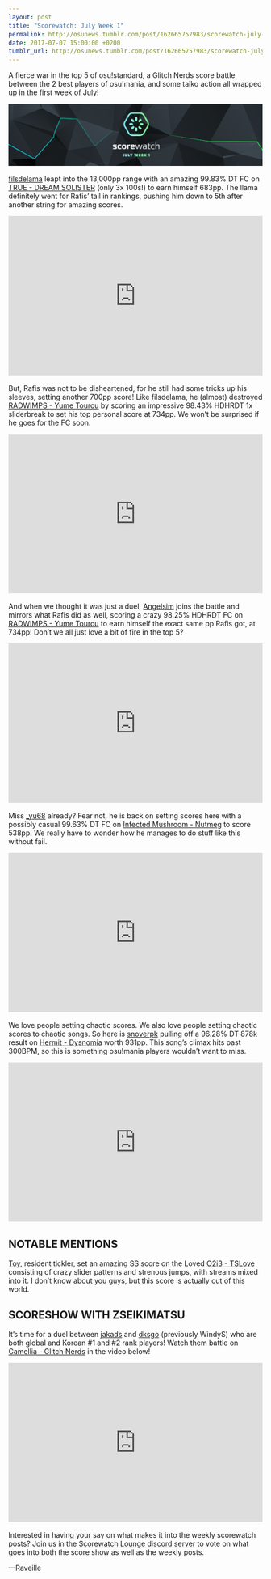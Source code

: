 ```yaml
---
layout: post
title: "Scorewatch: July Week 1"
permalink: http://osunews.tumblr.com/post/162665757983/scorewatch-july-week-1
date: 2017-07-07 15:00:00 +0200
tumblr_url: http://osunews.tumblr.com/post/162665757983/scorewatch-july-week-1
---
```

A fierce war in the top 5 of osu!standard, a Glitch Nerds score battle between the 2 best players of osu!mania, and some taiko action all wrapped up in the first week of July!

![](/wiki/shared/news/2017-07-07-scorewatch-july-week-1/banner.png)

[filsdelama](https://osu.ppy.sh/u/2831793) leapt into the 13,000pp range with an amazing 99.83% DT FC on [TRUE - DREAM SOLISTER](https://osu.ppy.sh/b/790415?m=0) (only 3x 100s!) to earn himself 683pp. The llama definitely went for Rafis’ tail in rankings, pushing him down to 5th after another string for amazing scores.

<iframe width="100%" height="315"
src="https://www.youtube.com/embed/\_eHzO12eCHw" frameborder="0" allowfullscreen></iframe></br>

But, Rafis was not to be disheartened, for he still had some tricks up his sleeves, setting another 700pp score! Like filsdelama, he (almost) destroyed [RADWIMPS - Yume Tourou](https://osu.ppy.sh/b/1262434?m=0) by scoring an impressive 98.43% HDHRDT 1x sliderbreak to set his top personal score at 734pp. We won’t be surprised if he goes for the FC soon.

<iframe width="100%" height="315" src="https://www.youtube.com/embed/V4i84C3jkik" frameborder="0" allowfullscreen></iframe></br>

And when we thought it was just a duel, [Angelsim](https://osu.ppy.sh/u/1777162) joins the battle and mirrors what Rafis did as well, scoring a crazy 98.25% HDHRDT FC on [RADWIMPS - Yume Tourou](https://osu.ppy.sh/b/1262434?m=0) to earn himself the exact same pp Rafis got, at 734pp! Don’t we all just love a bit of fire in the top 5?

<iframe width="100%" height="315" src="https://www.youtube.com/embed/RrCNNdcsWQw" frameborder="0" allowfullscreen></iframe></br>


Miss [_yu68](https://osu.ppy.sh/u/6170507) already? Fear not, he is back on setting scores here with a possibly casual 99.63% DT FC on [Infected Mushroom - Nutmeg](https://osu.ppy.sh/b/1306449?m=1) to score 538pp. We really have to wonder how he manages to do stuff like this without fail.

<iframe width="100%" height="315" src="https://www.youtube.com/embed/nX0somgZo1k" frameborder="0" allowfullscreen></iframe></br>

We love people setting chaotic scores. We also love people setting chaotic scores to chaotic songs. So here is [snoverpk](https://osu.ppy.sh/u/3595196) pulling off a 96.28% DT 878k result on [Hermit - Dysnomia](https://osu.ppy.sh/b/763657?m=3) worth 931pp. This song’s climax hits past 300BPM, so this is something osu!mania players wouldn’t want to miss.

<iframe width="100%" height="315" src="https://www.youtube.com/embed/okCgV1FN0gk" frameborder="0" allowfullscreen></iframe></br>



NOTABLE MENTIONS
-----

[Toy](https://osu.ppy.sh/u/2757689), resident tickler, set an amazing SS score on the Loved [O2i3 - TSLove](https://osu.ppy.sh/b/1251844) consisting of crazy slider patterns and strenous jumps, with streams mixed into it. I don’t know about you guys, but this score is actually out of this world.

SCORESHOW WITH ZSEIKIMATSU
-----

It’s time for a duel between [jakads](https://osu.ppy.sh/u/259972) and [dksgo](https://osu.ppy.sh/u/1190879) (previously WindyS) who are both global and Korean #1 and #2 rank players! Watch them battle on [Camellia - Glitch Nerds](https://osu.ppy.sh/s/462748) in the video below!

<iframe width="100%" height="315" src="https://www.youtube.com/embed/zgCqgccHR7A" frameborder="0" allowfullscreen></iframe></br>


Interested in having your say on what makes it into the weekly scorewatch posts? Join us in the [Scorewatch Lounge discord server](https://discordapp.com/invite/aFubwd4) to vote on what goes into both the score show as well as the weekly posts.

—Raveille
